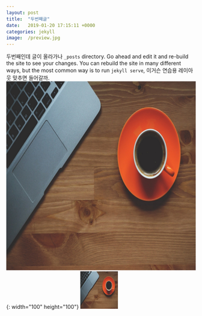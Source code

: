```yaml
---
layout: post
title:  "두번째글"
date:   2019-01-20 17:15:11 +0000
categories: jekyll
image:  /preview.jpg
---
```

두번째인데 글이 올라가나 `_posts` directory. Go ahead and edit it and re-build the site to see your changes. You can rebuild the site in many different ways, but the most common way is to run `jekyll serve`, 이거슨 연습용 레이아웃 맞추면 들어갈까.
![title](/images/coffee11.jpg){: width="100" height="100"}
<img src="/images/coffee11.jpg" width="100" height="100">
